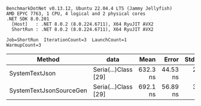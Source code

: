 ```

BenchmarkDotNet v0.13.12, Ubuntu 22.04.4 LTS (Jammy Jellyfish)
AMD EPYC 7763, 1 CPU, 4 logical and 2 physical cores
.NET SDK 8.0.201
  [Host]   : .NET 8.0.2 (8.0.224.6711), X64 RyuJIT AVX2
  ShortRun : .NET 8.0.2 (8.0.224.6711), X64 RyuJIT AVX2

Job=ShortRun  IterationCount=3  LaunchCount=1  
WarmupCount=3  

```
| Method                  | data                 | Mean     | Error    | StdDev  | Min      | Max      | Gen0   | Allocated |
|------------------------ |--------------------- |---------:|---------:|--------:|---------:|---------:|-------:|----------:|
| SystemTextJson          | Seria(...)Class [29] | 632.3 ns | 44.53 ns | 2.44 ns | 630.3 ns | 635.0 ns | 0.0038 |     392 B |
| SystemTextJsonSourceGen | Seria(...)Class [29] | 692.1 ns | 56.89 ns | 3.12 ns | 689.7 ns | 695.6 ns | 0.0048 |     456 B |

